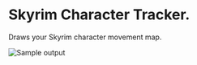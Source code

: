 # Skyrim Character Tracker.
Draws your Skyrim character movement map.

![Sample output](http://i.imgur.com/wuetVh6.png)

